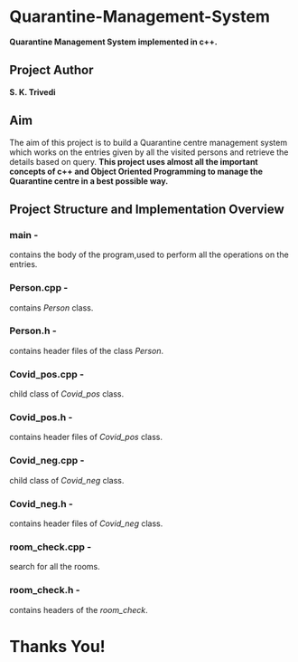 # Quarantine-Management-System
**Quarantine Management System implemented in c++.**

## Project Author
**S. K. Trivedi**

## **Aim**
The aim of this project is to build a Quarantine centre management system  which works on the entries given by all the visited persons and retrieve the details based on query.
**This project uses almost all the important concepts of c++ and Object Oriented Programming to manage the Quarantine centre in a best possible way.**

## Project Structure and Implementation Overview

### main - 
contains the body of the program,used to perform all the operations on the entries.
### Person.cpp - 
contains *Person* class.
### Person.h - 
contains header files of the class *Person*.
### Covid_pos.cpp - 
child class of *Covid_pos* class.
### Covid_pos.h - 
contains header files of *Covid_pos* class.
### Covid_neg.cpp - 
child class of *Covid_neg* class.
### Covid_neg.h - 
contains header files of *Covid_neg* class.
### room_check.cpp - 
search for all the rooms.
### room_check.h - 
contains headers of the *room_check*.

# Thanks You!


